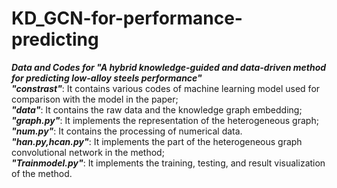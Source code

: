 # KD_GCN-for-performance-predicting
___Data and Codes for "A hybrid knowledge-guided and data-driven method for predicting low-alloy steels performance"___  
***"constrast"***: It contains various codes of machine learning model used for comparison with the model in the paper;  
***"data"***: It contains the raw data and the knowledge graph embedding;  
***"graph.py"***: It implements the representation of the heterogeneous graph;  
***"num.py"***: It contains the processing of numerical data.  
***"han.py,hcan.py"***: It implements the part of the heterogeneous graph convolutional network in the method;  
***"Trainmodel.py"***: It implements the training, testing, and result visualization of the method.
